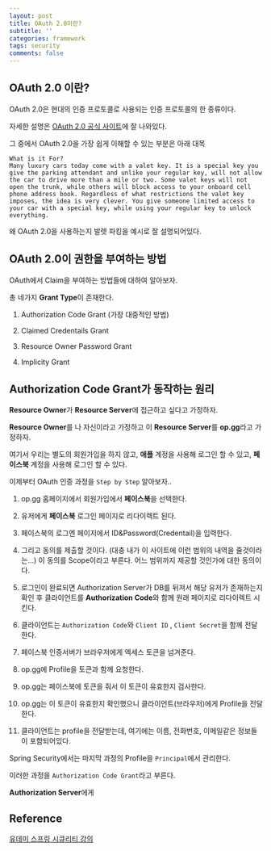 ```yaml
---
layout: post
title: OAuth 2.0이란?
subtitle: ''
categories: framework
tags: security
comments: false
---
```


## OAuth 2.0 이란?

OAuth 2.0은 현대의 인증 프로토콜로 사용되는 인증 프로토콜의 한 종류이다.

자세한 설명은 [OAuth 2.0 공식 사이트](https://oauth.net/about/introduction/)에 잘 나와있다.

그 중에서 OAuth 2.0을 가장 쉽게 이해할 수 있는 부분은 아래 대목

```
What is it For?
Many luxury cars today come with a valet key. It is a special key you give the parking attendant and unlike your regular key, will not allow the car to drive more than a mile or two. Some valet keys will not open the trunk, while others will block access to your onboard cell phone address book. Regardless of what restrictions the valet key imposes, the idea is very clever. You give someone limited access to your car with a special key, while using your regular key to unlock everything.
```

왜 OAuth 2.0을 사용하는지 발렛 파킹을 예시로 잘 설명되어있다.

## OAuth 2.0이 권한을 부여하는 방법

OAuth에서 Claim을 부여하는 방법들에 대하여 알아보자.

총 네가지 **Grant Type**이 존재한다.

1. Authorization Code Grant (가장 대중적인 방법)

2. Claimed Credentails Grant

3. Resource Owner Password Grant

4. Implicity Grant

## Authorization Code Grant가 동작하는 원리

**Resource Owner**가 **Resource Server**에 접근하고 싶다고 가정하자.

**Resource Owner**를 나 자신이라고 가정하고 이 **Resource Server**를 **op.gg**라고 가정하자.

여기서 우리는 별도의 회원가입을 하지 않고, **애플** 계정을 사용해 로그인 할 수 있고, **페이스북** 계정을 사용해 로그인 할 수 있다.

이제부터 OAuth 인증 과정을 `Step by Step` 알아보자..

1. op.gg 홈페이지에서 회원가입에서 **페이스북**을 선택한다.

2. 유저에게 **페이스북** 로그인 페이지로 리다이렉트 된다.

3. 페이스북의 로그엔 페이지에서 ID&Password(Credentail)을 입력한다.

4. 그리고 동의를 제출할 것이다. (대충 내가 이 사이트에 이런 범위의 내역을 줄것이라는...) 이 동의를 Scope이라고 부른다. 어느 범위까지 제공할 것인가에 대한 동의이다.

5. 로그인이 완료되면 Authorization Server가 DB를 뒤져서 해당 유저가 존재하는지 확인 후 클라이언트를 **Authorization Code**와 함께 원래 페이지로 리다이렉트 시킨다.

6. 클라이언트는 `Authorization Code`와 `Client ID` , `Client Secret`을 함께 전달한다.

7. 페이스북 인증서버가 브라우저에게 엑세스 토큰을 넘겨준다.

8. op.gg에 Profile을 토큰과 함께 요청한다.

9. op.gg는 페이스북에 토큰을 줘서 이 토큰이 유효한지 검사한다.

10. op.gg는 이 토큰이 유효한지 확인했으니 클라이언트(브라우저)에게 Profile을 전달한다.

11. 클라이언트는 profile을 전달받는데, 여기에는 이름, 전화번호, 이메일같은 정보들이 포함되어있다.

Spring Security에서는 마지막 과정의 Profile을 `Principal`에서 관리한다.

이러한 과정을 `Authorization Code Grant`라고 부른다.

**Authorization Server**에게

## Reference

[유데미 스프링 시큐리티 강의](https://www.udemy.com/course/spring-boot-security-and-oauth2)
